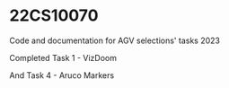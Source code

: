 # 22CS10070
Code and documentation for AGV selections' tasks 2023

Completed Task 1 - VizDoom

And Task 4 - Aruco Markers
